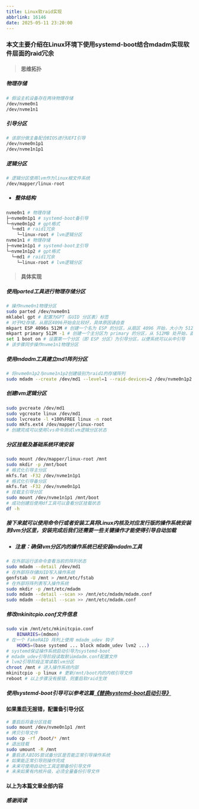 ```yaml
---
title: Linux软raid实现
abbrlink: 16146
date: 2025-05-11 23:20:00
---
```


### 本文主要介绍在Linux环境下使用systemd-boot结合mdadm实现软件层面的raid冗余
> #### 思维拓扑
##### 物理存储
``` bash
# 假设主机设备存在两块物理存储
/dev/nvme0n1
/dev/nvme1n1
```
##### 引导分区
``` bash
# 该部分做主备配合BIOS进行UEFI引导 
/dev/nvme0n1p1
/dev/nvme1n1p1
```
##### 逻辑分区
``` bash
# 逻辑分区使用lvm作为linux根文件系统
/dev/mapper/linux-root
```
- ##### 整体结构
``` bash
nvme0n1 # 物理存储
├─nvme0n1p1 # systemd-boot备引导
└─nvme0n1p2 # gpt格式
  └─md1 # raid1冗余
    └─linux-root # lvm逻辑分区
nvme1n1 # 物理存储
├─nvme1n1p1 # systemd-boot主引导
└─nvme1n1p2 # gpt格式
  └─md1 # raid1冗余
    └─linux-root # lvm逻辑分区
```
> #### 具体实现
##### 使用parted工具进行物理存储分区
``` bash
# 操作nvme0n1物理分区
sudo parted /dev/nvme0n1
mklabel gpt # 配置为GPT（GUID 分区表）标签
# 对于M2存储，从扇区4096开始会比较好，具体原因请自查
mkpart ESP 4096s 512M # 创建一个名为 ESP 的分区，从扇区 4096 开始，大小为 512MB
mkpart primary 512M -1 # 创建一个主分区为 primary 的分区，从 512MB 处开始，直到磁盘的末尾用于存储操作系统和其他数据
set 1 boot on # 设置第一个分区（即 ESP 分区）为引导分区，以便系统可以从中引导
# 该步骤同步操作nvme1n1物理分区
```
##### 使用mdadm工具建立md1阵列分区
``` bash
# 将nvme0n1p2与nvme1n1p2创建级别为raid1的存储阵列
sudo mdadm --create /dev/md1 --level=1 --raid-devices=2 /dev/nvme0n1p2 /dev/nvme1n1p2
```
##### 创建lvm逻辑分区
``` bash
sudo pvcreate /dev/md1
sudo vgcreate linux /dev/md1
sudo lvcreate -l +100%FREE linux -n root
sudo mkfs.ext4 /dev/mapper/linux-root
# 创建完成可以使用lvs命令测试lvm逻辑分区状态
```
##### 分区挂载及基础系统环境安装
``` bash
sudo mount /dev/mapper/linux-root /mnt
sudo mkdir -p /mnt/boot
# 格式化引导主分区
mkfs.fat -F32 /dev/nvme1n1p1
# 格式化引导备分区
mkfs.fat -F32 /dev/nvme0n1p1
# 挂载主引导分区
sudo mount /dev/nvme1n1p1 /mnt/boot
# 成功创建后使用df工具可以查看分区挂载状态
df -h
```
##### 接下来就可以使用命令行或者安装工具将Linux内核及对应发行版的操作系统安装到lvm分区里，安装完成后我们还需要一些关键操作才能使得引导自动加载
- ##### 注意：确保lvm分区内的操作系统已经安装mdadm工具
``` bash
# 在外部运行该命令查看当前的阵列状态
sudo mdadm --detail /dev/md1
# 在外部将存储UUID写入操作系统
genfstab -U /mnt > /mnt/etc/fstab
# 在外部将阵列表写入操作系统
sudo mkdir -p /mnt/etc/mdadm
sudo mdadm --detail --scan >> /mnt/etc/mdadm/mdadm.conf
sudo mdadm --detail --scan >> /mnt/etc/mdadm.conf
```
##### 修改mkinitcpio.conf文件信息
``` bash
sudo vim /mnt/etc/mkinitcpio.conf
    BINARIES=(mdmon)
# 在一个 FakeRAID 阵列上使用 mdadm_udev 钩子
    HOOKS=(base systemd ... block mdadm_udev lvm2 ...)
# systemd保证操作系统启动引导为systemd-boot
# mdadm_udev引导阶段读取默认mdadm.conf配置文件
# lvm2引导阶段正常读取lvm分区
chroot /mnt # 进入操作系统内部
mkinitcpio -p linux # 更新/mnt/boot内的内核引导文件
reboot # 以上步骤没有报错，则重启软raid生效
```
##### 使用systemd-boot引导可以参考这篇[《替换systemd-boot启动引导》](https://cyber-mobile.net/s/systemd-boot.html#)
#### 如果重启无报错，配置备引导分区
``` bash
# 重启后将备分区挂载
sudo mount /dev/nvme0n1p1 /mnt
# 拷贝引导文件
sudo cp -rf /boot/* /mnt
# 退出挂载
sudo umount -R /mnt
# 重启进入BIOS尝试备分区是否能正常引导操作系统
# 如果能正常引导则操作完成
# 未来可使用自动化工具定期备份引导文件
# 未来如果有内核升级，必须全量备份引导文件
```

#### 以上为本篇文章全部内容
##### 感谢阅读